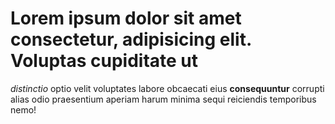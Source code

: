 # Lorem ipsum dolor sit amet consectetur, adipisicing elit. Voluptas cupiditate ut

_distinctio_ optio velit voluptates labore obcaecati eius **consequuntur** corrupti alias odio 
praesentium aperiam harum minima sequi reiciendis temporibus nemo!